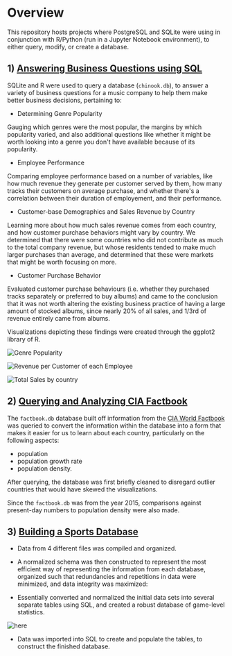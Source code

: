 # Overview
This repository hosts projects where PostgreSQL and SQLite were using in conjunction with R/Python (run in a Jupyter Notebook environment), to either query, modify, or create a database.


## 1) [Answering Business Questions using SQL](https://github.com/SphericalCopper/SQLite-PostgreSQL-usage-in-R-Python/blob/master/Answering%20Business%20Questions%20R%20sql.ipynb)
SQLite and R were used to query a database (`chinook.db`), to answer a variety of business questions for a music company to help them make better business decisions, pertaining to:

- Determining Genre Popularity

Gauging which genres were the most popular, the margins by which popularity varied, and also additional questions like whether it might be worth looking into a genre you don't have available because of its popularity.

- Employee Performance

Comparing employee performance based on a number of variables, like how much revenue they generate per customer served by them, how many tracks their customers on average purchase, and whether there's a correlation between their duration of employement, and their performance.

- Customer-base Demographics and Sales Revenue by Country

Learning more about how much sales revenue comes from each country, and how customer purchase behaviors might vary by country. We determined that there were some countries who did not contribute as much to the total company revenue, but whose residents tended to make much larger purchases than average, and determined that these were markets that might be worth focusing on more.

- Customer Purchase Behavior

Evaluated customer purchase behaviours (i.e. whether they purchased tracks separately or preferred to buy albums) and came to the conclusion that it was not worth altering the existing business practice of having a large amount of stocked albums, since nearly 20% of all sales, and 1/3rd of revenue entirely came from albums.


Visualizations depicting these findings were created through the ggplot2 library of R.

![Genre Popularity](https://i.gyazo.com/47c2534fa48a10c1a3efaa9ac06e2eaa.png)

![Revenue per Customer of each Employee](https://i.gyazo.com/e76f35b2b7e725a2f86ddf8e4b6f5ca5.png)

![Total Sales by country](https://i.gyazo.com/e81231d3210b9732f1e0bbd64826b6f9.png)

 
## 2) [Querying and Analyzing CIA Factbook](https://github.com/SphericalCopper/SQLite-PostgreSQL-usage-in-R-Python/blob/master/CIA%20Factbook%20R%20SQL.ipynb)

The `factbook.db` database built off information from the [CIA World Factbook](https://www.cia.gov/library/publications/the-world-factbook/) was queried to convert the information within the database into a form that makes it easier for us to learn about each country, particularly on the following aspects:

- population
- population growth rate
- population density. 

After querying, the database was first briefly cleaned to disregard outlier countries that would have skewed the visualizations.

Since the `factbook.db` was from the year 2015, comparisons against present-day numbers to population density were also made. 



## 3) [Building a Sports Database](https://github.com/SphericalCopper/SQLite-PostgreSQL-usage-in-R-Python/blob/master/Creating%20a%20Sports%20Database%20(Baseball).ipynb)

- Data from 4 different files was compiled and organized.

- A normalized schema was then constructed to represent the most efficient way of representing the information from each database, organized such that redundancies and repetitions in data were minimized, and data integrity was maximized:

- Essentially converted and normalized the initial data sets into several separate tables using SQL, and created a robust database of game-level statistics.

![here](https://i.gyazo.com/869320f0dbe2516b3d465827733ad724.png)

- Data was imported into SQL to create and populate the tables, to construct the finished database.
